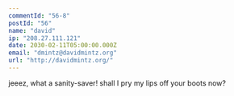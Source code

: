 ```yaml
---
commentId: "56-8"
postId: "56"
name: "david"
ip: "208.27.111.121"
date: 2030-02-11T05:00:00.000Z
email: "dmintz@davidmintz.org"
url: "http://davidmintz.org/"
---
```

<p>jeeez, what a sanity-saver! shall I pry my lips off your boots now?</p>